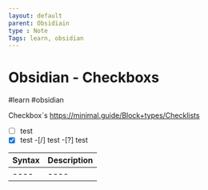```yaml
---
layout: default
parent: Obsidiain
type : Note
Tags: learn, obsidian
---
```

# Obsidian - Checkboxs

#learn #obsidian


Checkbox´s
https://minimal.guide/Block+types/Checklists

-[ ] test
-[x] test
-[/] test
-[?] test

|Syntax|Description|
|----|----|
|----|----|